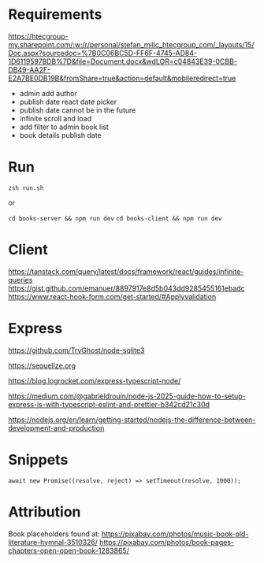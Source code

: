 # Requirements

https://htecgroup-my.sharepoint.com/:w:/r/personal/stefan_milic_htecgroup_com/_layouts/15/Doc.aspx?sourcedoc=%7B0C06BC5D-FF6F-4745-AD84-1D61195978DB%7D&file=Document.docx&wdLOR=c04843E39-0CBB-DB49-AA2F-E2A7BE0DB19B&fromShare=true&action=default&mobileredirect=true

- admin add author
- publish date react date picker
- publish date cannot be in the future
- infinite scroll and load
- add filter to admin book list
- book details publish date

# Run

`zsh run.sh`

or

`cd books-server && npm run dev`
`cd books-client && npm run dev`

# Client

https://tanstack.com/query/latest/docs/framework/react/guides/infinite-queries
https://gist.github.com/emanuer/8897917e8d5b043dd9285455161ebadc
https://www.react-hook-form.com/get-started/#Applyvalidation

# Express

https://github.com/TryGhost/node-sqlite3

https://sequelize.org

https://blog.logrocket.com/express-typescript-node/

https://medium.com/@gabrieldrouin/node-js-2025-guide-how-to-setup-express-js-with-typescript-eslint-and-prettier-b342cd21c30d

https://nodejs.org/en/learn/getting-started/nodejs-the-difference-between-development-and-production

# Snippets

`await new Promise((resolve, reject) => setTimeout(resolve, 1000));`

# Attribution

Book placeholders found at:
https://pixabay.com/photos/music-book-old-literature-hymnal-3510326/
https://pixabay.com/photos/book-pages-chapters-open-open-book-1283865/
